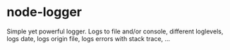 # node-logger
Simple yet powerful logger. Logs to file and/or console, different loglevels, logs date, logs origin file, logs errors with stack trace, ...
